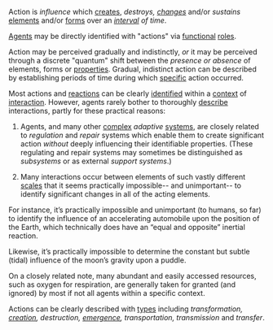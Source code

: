 Action is *influence* which [creates](https://github.com/gcassel/Modular-Organization-Terminology/blob/master/terms/creation.md), *destroys, [changes](https://github.com/gcassel/Modular-Organization-Terminology/blob/master/terms/change.md)* and/or *sustains* [elements](https://github.com/gcassel/Modular-Organization-Terminology/blob/master/terms/element.md) and/or [forms](https://github.com/gcassel/Modular-Organization-Terminology/blob/master/terms/form.md) over an *[interval](https://github.com/gcassel/Modular-Organization-Terminology/blob/master/terms/interval.md) of time*.

[Agents](https://github.com/gcassel/Modular-Organization-Terminology/blob/master/terms/agent.md) may be directly identified with "actions" via [functional](https://github.com/gcassel/Modular-Organization-Terminology/blob/master/terms/function.md) [roles](https://github.com/gcassel/Modular-Organization-Terminology/blob/master/terms/role.md). 

Action may be perceived gradually and indistinctly, *or* it may be perceived through a discrete "quantum" shift between the *presence or absence* of elements, forms or [properties](https://github.com/gcassel/Modular-Organization-Terminology/blob/master/terms/property.md).   Gradual, indistinct action can be described by establishing periods of time during which [specific](https://github.com/gcassel/Modular-Organization-Terminology/blob/master/terms/specific.md) action occurred. 

Most actions and [reactions](https://github.com/gcassel/Modular-Organization-Terminology/blob/master/terms/reaction.md) can be clearly [identified](https://github.com/gcassel/Modular-Organization-Terminology/blob/master/terms/identify.md) within a [context](https://github.com/gcassel/Modular-Organization-Terminology/blob/master/terms/context.md) of [interaction](https://github.com/gcassel/Modular-Organization-Terminology/blob/master/terms/interaction.md).  However, agents rarely bother to thoroughly [describe](https://github.com/gcassel/Modular-Organization-Terminology/blob/master/terms/description.md) interactions, partly for these practical reasons:  

1. Agents, and many other [complex](https://github.com/gcassel/Modular-Organization-Terminology/blob/master/terms/complex.md) *adaptive* [systems](https://github.com/gcassel/Modular-Organization-Terminology/blob/master/terms/system.md), are closely related to *regulation* and *repair* systems which enable them to create significant action *without* deeply influencing their identifiable properties.  (These regulating and repair systems may sometimes be distinguished as *subsystems* or as external *support systems*.)

2. Many interactions occur between elements of such vastly different [scales](https://github.com/gcassel/Modular-Organization-Terminology/blob/master/terms/scale.md) that it seems practically impossible-- and unimportant-- to identify significant changes in all of the acting elements.  

For instance, it’s practically impossible and unimportant (to humans, so far) to identify the influence of an accelerating automobile upon the position of the Earth, which technically does have an “equal and opposite” inertial reaction.  

Likewise, it’s practically impossible to determine the constant but subtle (tidal) influence of the moon’s gravity upon a puddle.  

On a closely related note, many abundant and easily accessed resources, such as oxygen for respiration, are generally taken for granted (and ignored) by most if not all agents within a specific context.

Actions can be clearly described with [types](https://github.com/gcassel/Modular-Organization-Terminology/blob/master/terms/type.md) including *transformation, [creation](https://github.com/gcassel/Modular-Organization-Terminology/blob/master/terms/creation.md), destruction, [emergence](https://github.com/gcassel/Modular-Organization-Terminology/blob/master/terms/emergence.md), transportation, transmission* and *transfer*. 
